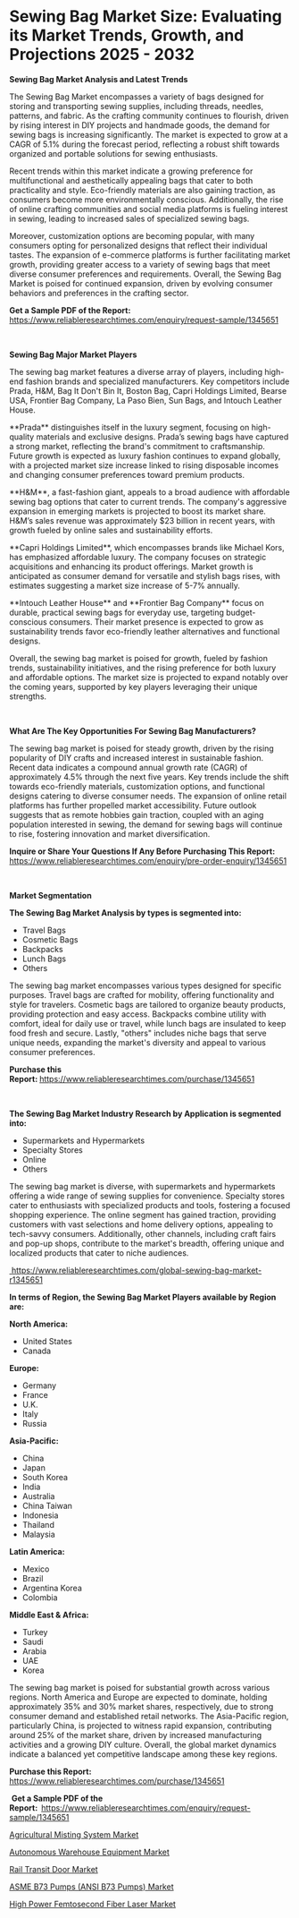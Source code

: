 <p><h1>Sewing Bag Market Size: Evaluating its Market Trends, Growth, and Projections 2025 - 2032</h1></p><p><strong>Sewing Bag Market Analysis and Latest Trends</strong></p>
<p><p>The Sewing Bag Market encompasses a variety of bags designed for storing and transporting sewing supplies, including threads, needles, patterns, and fabric. As the crafting community continues to flourish, driven by rising interest in DIY projects and handmade goods, the demand for sewing bags is increasing significantly. The market is expected to grow at a CAGR of 5.1% during the forecast period, reflecting a robust shift towards organized and portable solutions for sewing enthusiasts.</p><p>Recent trends within this market indicate a growing preference for multifunctional and aesthetically appealing bags that cater to both practicality and style. Eco-friendly materials are also gaining traction, as consumers become more environmentally conscious. Additionally, the rise of online crafting communities and social media platforms is fueling interest in sewing, leading to increased sales of specialized sewing bags.</p><p>Moreover, customization options are becoming popular, with many consumers opting for personalized designs that reflect their individual tastes. The expansion of e-commerce platforms is further facilitating market growth, providing greater access to a variety of sewing bags that meet diverse consumer preferences and requirements. Overall, the Sewing Bag Market is poised for continued expansion, driven by evolving consumer behaviors and preferences in the crafting sector.</p></p>
<p><strong>Get a Sample PDF of the Report:&nbsp;</strong> <a href="https://www.reliableresearchtimes.com/enquiry/request-sample/1345651?utm_campaign=2641&utm_medium=2&utm_source=Github&utm_content=ia&utm_term=04042025&utm_id=sewing-bag">https://www.reliableresearchtimes.com/enquiry/request-sample/1345651</a></p>
<p>&nbsp;</p>
<p><strong>Sewing Bag Major Market Players</strong></p>
<p><p>The sewing bag market features a diverse array of players, including high-end fashion brands and specialized manufacturers. Key competitors include Prada, H&M, Bag It Don't Bin It, Boston Bag, Capri Holdings Limited, Bearse USA, Frontier Bag Company, La Paso Bien, Sun Bags, and Intouch Leather House.</p><p>**Prada** distinguishes itself in the luxury segment, focusing on high-quality materials and exclusive designs. Prada’s sewing bags have captured a strong market, reflecting the brand's commitment to craftsmanship. Future growth is expected as luxury fashion continues to expand globally, with a projected market size increase linked to rising disposable incomes and changing consumer preferences toward premium products.</p><p>**H&M**, a fast-fashion giant, appeals to a broad audience with affordable sewing bag options that cater to current trends. The company's aggressive expansion in emerging markets is projected to boost its market share. H&M’s sales revenue was approximately $23 billion in recent years, with growth fueled by online sales and sustainability efforts.</p><p>**Capri Holdings Limited**, which encompasses brands like Michael Kors, has emphasized affordable luxury. The company focuses on strategic acquisitions and enhancing its product offerings. Market growth is anticipated as consumer demand for versatile and stylish bags rises, with estimates suggesting a market size increase of 5-7% annually.</p><p>**Intouch Leather House** and **Frontier Bag Company** focus on durable, practical sewing bags for everyday use, targeting budget-conscious consumers. Their market presence is expected to grow as sustainability trends favor eco-friendly leather alternatives and functional designs.</p><p>Overall, the sewing bag market is poised for growth, fueled by fashion trends, sustainability initiatives, and the rising preference for both luxury and affordable options. The market size is projected to expand notably over the coming years, supported by key players leveraging their unique strengths.</p></p>
<p>&nbsp;</p>
<p><strong>What Are The Key Opportunities For Sewing Bag Manufacturers?</strong></p>
<p><p>The sewing bag market is poised for steady growth, driven by the rising popularity of DIY crafts and increased interest in sustainable fashion. Recent data indicates a compound annual growth rate (CAGR) of approximately 4.5% through the next five years. Key trends include the shift towards eco-friendly materials, customization options, and functional designs catering to diverse consumer needs. The expansion of online retail platforms has further propelled market accessibility. Future outlook suggests that as remote hobbies gain traction, coupled with an aging population interested in sewing, the demand for sewing bags will continue to rise, fostering innovation and market diversification.</p></p>
<p><strong>Inquire or Share Your Questions If Any Before Purchasing This Report:</strong> <a href="https://www.reliableresearchtimes.com/enquiry/pre-order-enquiry/1345651?utm_campaign=2641&utm_medium=2&utm_source=Github&utm_content=ia&utm_term=04042025&utm_id=sewing-bag">https://www.reliableresearchtimes.com/enquiry/pre-order-enquiry/1345651</a></p>
<p>&nbsp;</p>
<p><strong>Market Segmentation</strong></p>
<p><strong>The Sewing Bag Market Analysis by types is segmented into:</strong></p>
<p><ul><li>Travel Bags</li><li>Cosmetic Bags</li><li>Backpacks</li><li>Lunch Bags</li><li>Others</li></ul></p>
<p><p>The sewing bag market encompasses various types designed for specific purposes. Travel bags are crafted for mobility, offering functionality and style for travelers. Cosmetic bags are tailored to organize beauty products, providing protection and easy access. Backpacks combine utility with comfort, ideal for daily use or travel, while lunch bags are insulated to keep food fresh and secure. Lastly, "others" includes niche bags that serve unique needs, expanding the market's diversity and appeal to various consumer preferences.</p></p>
<p><strong>Purchase this Report:&nbsp;</strong><a href="https://www.reliableresearchtimes.com/purchase/1345651?utm_campaign=2641&utm_medium=2&utm_source=Github&utm_content=ia&utm_term=04042025&utm_id=sewing-bag">https://www.reliableresearchtimes.com/purchase/1345651</a></p>
<p>&nbsp;</p>
<p><strong>The Sewing Bag Market Industry Research by Application is segmented into:</strong></p>
<p><ul><li>Supermarkets and Hypermarkets</li><li>Specialty Stores</li><li>Online</li><li>Others</li></ul></p>
<p><p>The sewing bag market is diverse, with supermarkets and hypermarkets offering a wide range of sewing supplies for convenience. Specialty stores cater to enthusiasts with specialized products and tools, fostering a focused shopping experience. The online segment has gained traction, providing customers with vast selections and home delivery options, appealing to tech-savvy consumers. Additionally, other channels, including craft fairs and pop-up shops, contribute to the market's breadth, offering unique and localized products that cater to niche audiences.</p></p>
<p><a href="https://www.reliableresearchtimes.com/global-sewing-bag-market-r1345651?utm_campaign=2641&utm_medium=2&utm_source=Github&utm_content=ia&utm_term=04042025&utm_id=sewing-bag">&nbsp;https://www.reliableresearchtimes.com/global-sewing-bag-market-r1345651</a></p>
<p><strong>In terms of Region, the Sewing Bag Market Players available by Region are:</strong></p>
<p>
    <p> <strong> North America: </strong>
        <ul>
            <li>United States</li>
            <li>Canada</li>
        </ul>
        </p> 
    <p> <strong> Europe: </strong>
        <ul>
            <li>Germany</li>
            <li>France</li>
            <li>U.K.</li>
            <li>Italy</li>
            <li>Russia</li>
        </ul>
        </p> 
    <p> <strong> Asia-Pacific: </strong>
        <ul>
            <li>China</li>
            <li>Japan</li>
            <li>South Korea</li>
            <li>India</li>
            <li>Australia</li>
            <li>China Taiwan</li>
            <li>Indonesia</li>
            <li>Thailand</li>
            <li>Malaysia</li>
        </ul>
        </p> 
    <p> <strong> Latin America: </strong>
        <ul>
            <li>Mexico</li>
            <li>Brazil</li>
            <li>Argentina Korea</li>
            <li>Colombia</li>
        </ul>
        </p> 
    <p> <strong> Middle East & Africa: </strong>
        <ul>
            <li>Turkey</li>
            <li>Saudi</li>
            <li>Arabia</li>
            <li>UAE</li>
            <li>Korea</li>
        </ul>
    </p>
    </p>
<p><p>The sewing bag market is poised for substantial growth across various regions. North America and Europe are expected to dominate, holding approximately 35% and 30% market shares, respectively, due to strong consumer demand and established retail networks. The Asia-Pacific region, particularly China, is projected to witness rapid expansion, contributing around 25% of the market share, driven by increased manufacturing activities and a growing DIY culture. Overall, the global market dynamics indicate a balanced yet competitive landscape among these key regions.</p></p>
<p><strong>Purchase this Report: </strong><a href="https://www.reliableresearchtimes.com/purchase/1345651?utm_campaign=2641&utm_medium=2&utm_source=Github&utm_content=ia&utm_term=04042025&utm_id=sewing-bag">https://www.reliableresearchtimes.com/purchase/1345651</a></p>
<p>&nbsp;<strong>Get a Sample PDF of the Report:&nbsp;&nbsp;</strong><a href="https://www.reliableresearchtimes.com/enquiry/request-sample/1345651?utm_campaign=2641&utm_medium=2&utm_source=Github&utm_content=ia&utm_term=04042025&utm_id=sewing-bag">https://www.reliableresearchtimes.com/enquiry/request-sample/1345651</a></p>
<p><strong></strong></p>
<p><p><a href="https://www.linkedin.com/pulse/agricultural-misting-system-market-size-forecasted-64-cagr-from-fznff?utm_campaign=2641&utm_medium=2&utm_source=Github&utm_content=ia&utm_term=04042025&utm_id=sewing-bag">Agricultural Misting System Market</a></p><p><a href="https://www.linkedin.com/pulse/autonomous-warehouse-equipment-market-consolidation-impact-structure-s12af?utm_campaign=2641&utm_medium=2&utm_source=Github&utm_content=ia&utm_term=04042025&utm_id=sewing-bag">Autonomous Warehouse Equipment Market</a></p><p><a href="https://www.linkedin.com/pulse/research-report-value-market-segmentation-share-analysis-9a9jf?utm_campaign=2641&utm_medium=2&utm_source=Github&utm_content=ia&utm_term=04042025&utm_id=sewing-bag">Rail Transit Door Market</a></p><p><a href="https://www.linkedin.com/pulse/asme-b73-pumps-ansi-market-outlook-2025-2032-examining-m3kof?utm_campaign=2641&utm_medium=2&utm_source=Github&utm_content=ia&utm_term=04042025&utm_id=sewing-bag">ASME B73 Pumps (ANSI B73 Pumps) Market</a></p><p><a href="https://www.linkedin.com/pulse/high-power-femtosecond-fiber-laser-market-analysis-trends-afzvf?utm_campaign=2641&utm_medium=2&utm_source=Github&utm_content=ia&utm_term=04042025&utm_id=sewing-bag">High Power Femtosecond Fiber Laser Market</a></p></p>